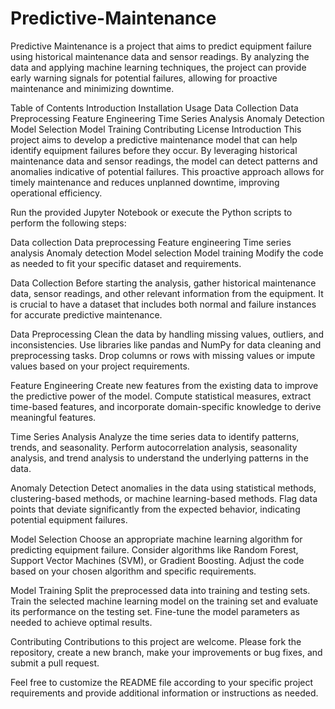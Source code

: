# Predictive-Maintenance
Predictive Maintenance is a project that aims to predict equipment failure using historical maintenance data and sensor readings. By analyzing the data and applying machine learning techniques, the project can provide early warning signals for potential failures, allowing for proactive maintenance and minimizing downtime.

Table of Contents
Introduction
Installation
Usage
Data Collection
Data Preprocessing
Feature Engineering
Time Series Analysis
Anomaly Detection
Model Selection
Model Training
Contributing
License
Introduction
This project aims to develop a predictive maintenance model that can help identify equipment failures before they occur. By leveraging historical maintenance data and sensor readings, the model can detect patterns and anomalies indicative of potential failures. This proactive approach allows for timely maintenance and reduces unplanned downtime, improving operational efficiency.


Run the provided Jupyter Notebook or execute the Python scripts to perform the following steps:

Data collection
Data preprocessing
Feature engineering
Time series analysis
Anomaly detection
Model selection
Model training
Modify the code as needed to fit your specific dataset and requirements.

Data Collection
Before starting the analysis, gather historical maintenance data, sensor readings, and other relevant information from the equipment. It is crucial to have a dataset that includes both normal and failure instances for accurate predictive maintenance.

Data Preprocessing
Clean the data by handling missing values, outliers, and inconsistencies. Use libraries like pandas and NumPy for data cleaning and preprocessing tasks. Drop columns or rows with missing values or impute values based on your project requirements.

Feature Engineering
Create new features from the existing data to improve the predictive power of the model. Compute statistical measures, extract time-based features, and incorporate domain-specific knowledge to derive meaningful features.

Time Series Analysis
Analyze the time series data to identify patterns, trends, and seasonality. Perform autocorrelation analysis, seasonality analysis, and trend analysis to understand the underlying patterns in the data.

Anomaly Detection
Detect anomalies in the data using statistical methods, clustering-based methods, or machine learning-based methods. Flag data points that deviate significantly from the expected behavior, indicating potential equipment failures.

Model Selection
Choose an appropriate machine learning algorithm for predicting equipment failure. Consider algorithms like Random Forest, Support Vector Machines (SVM), or Gradient Boosting. Adjust the code based on your chosen algorithm and specific requirements.

Model Training
Split the preprocessed data into training and testing sets. Train the selected machine learning model on the training set and evaluate its performance on the testing set. Fine-tune the model parameters as needed to achieve optimal results.

Contributing
Contributions to this project are welcome. Please fork the repository, create a new branch, make your improvements or bug fixes, and submit a pull request.

Feel free to customize the README file according to your specific project requirements and provide additional information or instructions as needed.





